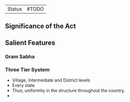 |        |     |
| ------ | --- |
| Status | #TODO    |
## Significance of the Act
## Salient Features
### Gram Sabha
### Three Tier System
- Village, Intermediate and District levels
- Every state
- Thus, uniformity in the structure throughout the country.
- 